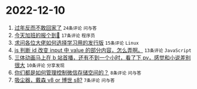 # 2022-12-10

1. [过年反而不敢回家了](https://www.v2ex.com/t/901483) `24条评论` `问与答`
1. [今天加班的报个到🙋‍](https://www.v2ex.com/t/901489) `17条评论` `程序员`
1. [求问各位大佬如何选择学习用的发行版](https://www.v2ex.com/t/901479) `15条评论` `Linux`
1. [js 判断 id 改变 input 中 value 的部分内容，怎么弄啊。](https://www.v2ex.com/t/901476) `13条评论` `JavaScript`
1. [三体动画马上在 b 站首播，还有不到一个小时，看了下 pv，感觉和小说差别很大](https://www.v2ex.com/t/901482) `10条评论` `分享发现`
1. [你们都是如何管理控制微信存储空间的？](https://www.v2ex.com/t/901478) `8条评论` `问与答`
1. [吸尘器，戴森 v8 or 博世 s8?](https://www.v2ex.com/t/901485) `7条评论` `问与答`
